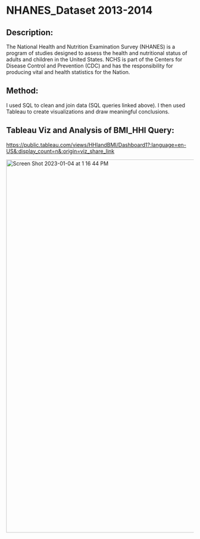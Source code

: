 # NHANES_Dataset 2013-2014

## Description: 
The National Health and Nutrition Examination Survey (NHANES) is a program of studies designed to assess the health and nutritional status of adults and children in the United States. NCHS is part of the Centers for Disease Control and Prevention (CDC) and has the responsibility for producing vital and health statistics for the Nation.

## Method: 
I used SQL to clean and join data (SQL queries linked above). I then used Tableau to create visualizations and draw meaningful conclusions. 

## Tableau Viz and Analysis of BMI_HHI Query: 
https://public.tableau.com/views/HHIandBMI/Dashboard1?:language=en-US&:display_count=n&:origin=viz_share_link


<img width="800" height="1000" alt="Screen Shot 2023-01-04 at 1 16 44 PM" src="https://user-images.githubusercontent.com/9287032/210622488-c766f170-e80b-4ac8-a11f-25369908f945.png">
